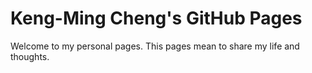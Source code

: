 # Keng-Ming Cheng's GitHub Pages

Welcome to my personal pages. 
This pages mean to share my life and thoughts.
